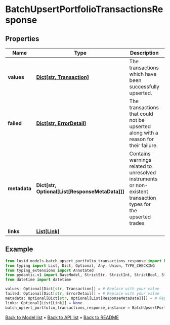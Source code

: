 # BatchUpsertPortfolioTransactionsResponse

## Properties
Name | Type | Description | Notes
------------ | ------------- | ------------- | -------------
**values** | [**Dict[str, Transaction]**](Transaction.md) | The transactions which have been successfully upserted. | [optional] 
**failed** | [**Dict[str, ErrorDetail]**](ErrorDetail.md) | The transactions that could not be upserted along with a reason for their failure. | [optional] 
**metadata** | **Dict[str, Optional[List[ResponseMetaData]]]** | Contains warnings related to unresolved instruments or non-existent transaction types for the upserted trades | [optional] 
**links** | [**List[Link]**](Link.md) |  | [optional] 
## Example

```python
from lusid.models.batch_upsert_portfolio_transactions_response import BatchUpsertPortfolioTransactionsResponse
from typing import List, Dict, Optional, Any, Union, TYPE_CHECKING
from typing_extensions import Annotated
from pydantic.v1 import BaseModel, StrictStr, StrictInt, StrictBool, StrictFloat, StrictBytes, Field, validator, ValidationError, conlist, constr
from datetime import datetime

values: Optional[Dict[str, Transaction]] = # Replace with your value
failed: Optional[Dict[str, ErrorDetail]] = # Replace with your value
metadata: Optional[Dict[str, Optional[List[ResponseMetaData]]]] = # Replace with your value
links: Optional[List[Link]] = None
batch_upsert_portfolio_transactions_response_instance = BatchUpsertPortfolioTransactionsResponse(values=values, failed=failed, metadata=metadata, links=links)

```

[Back to Model list](../README.md#documentation-for-models) &#8226; [Back to API list](../README.md#documentation-for-api-endpoints) &#8226; [Back to README](../README.md)

